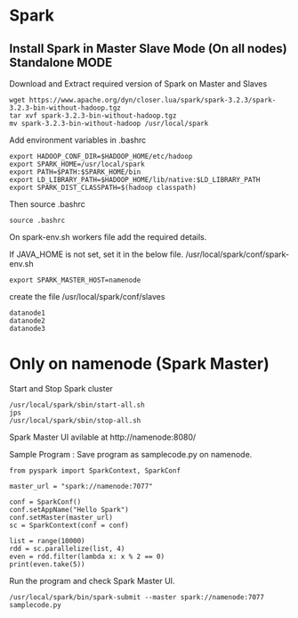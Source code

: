 # Spark

## Install Spark in Master Slave Mode (On all nodes) Standalone MODE

Download and Extract required version of Spark on Master and Slaves
```
wget https://www.apache.org/dyn/closer.lua/spark/spark-3.2.3/spark-3.2.3-bin-without-hadoop.tgz
tar xvf spark-3.2.3-bin-without-hadoop.tgz
mv spark-3.2.3-bin-without-hadoop /usr/local/spark

```

Add environment variables in .bashrc
```
export HADOOP_CONF_DIR=$HADOOP_HOME/etc/hadoop
export SPARK_HOME=/usr/local/spark
export PATH=$PATH:$SPARK_HOME/bin
export LD_LIBRARY_PATH=$HADOOP_HOME/lib/native:$LD_LIBRARY_PATH
export SPARK_DIST_CLASSPATH=$(hadoop classpath)
```

Then source .bashrc 
```
source .bashrc
```

On spark-env.sh workers file add the required details.

If JAVA_HOME is not set, set it in the below file.
/usr/local/spark/conf/spark-env.sh
```
export SPARK_MASTER_HOST=namenode
```

create the file
/usr/local/spark/conf/slaves
```
datanode1
datanode2
datanode3
```

# Only on namenode (Spark Master)
Start and Stop Spark cluster
```
/usr/local/spark/sbin/start-all.sh
jps
/usr/local/spark/sbin/stop-all.sh
```

Spark Master UI avilable at http://namenode:8080/

Sample Program :
Save program as samplecode.py on namenode.

```
from pyspark import SparkContext, SparkConf

master_url = "spark://namenode:7077"

conf = SparkConf()
conf.setAppName("Hello Spark")
conf.setMaster(master_url)
sc = SparkContext(conf = conf)

list = range(10000)
rdd = sc.parallelize(list, 4)
even = rdd.filter(lambda x: x % 2 == 0)
print(even.take(5))
```

Run the program and check Spark Master UI.
```
/usr/local/spark/bin/spark-submit --master spark://namenode:7077 samplecode.py
```
